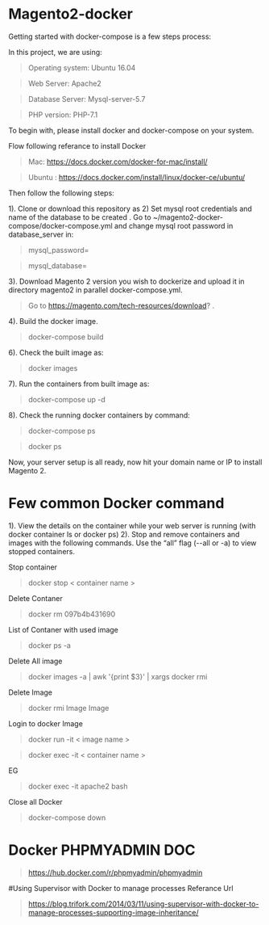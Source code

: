 # Magento2-docker

Getting started with docker-compose is a few steps process:

In this project, we are using:

> Operating system: Ubuntu 16.04

> Web Server: Apache2

> Database Server: Mysql-server-5.7

> PHP version: PHP-7.1


To begin with, please install docker and docker-compose on your system. 

Flow following referance to install Docker
> Mac: https://docs.docker.com/docker-for-mac/install/

> Ubuntu : https://docs.docker.com/install/linux/docker-ce/ubuntu/

Then follow the following steps:

1). Clone or download this repository as 
2) Set mysql root credentials and name of the database to be created . Go to ~/magento2-docker-compose/docker-compose.yml and change mysql root password in database_server in:

> mysql_password=

> mysql_database=

3). Download Magento 2 version you wish to dockerize and upload it in directory magento2 in parallel docker-compose.yml.

> Go to https://magento.com/tech-resources/download? .

4). Build the docker image.

> docker-compose build

6). Check the built image as:

> docker images

7). Run the containers from built image as:

> docker-compose up -d

8). Check the running docker containers by command:

> docker-compose ps

> docker ps

Now, your server setup is all ready, now hit your domain name or IP to install Magento 2.

# Few common Docker command

1). View the details on the container while your web server is running (with docker container ls or docker ps)
2). Stop and remove containers and images with the following commands. Use the “all” flag (--all or -a) to view stopped containers.

Stop container
> docker stop < container name >

Delete Contaner
> docker rm  097b4b431690

List of Contaner with used image
> docker ps -a

Delete All image
> docker images -a | awk '{print $3}' | xargs docker rmi

Delete Image
> docker rmi Image Image

Login to docker Image
> docker run -it < image name >

> docker exec -it < container name > 

EG
> docker exec -it apache2 bash

Close all Docker
> docker-compose down
 


# Docker PHPMYADMIN DOC
> https://hub.docker.com/r/phpmyadmin/phpmyadmin

#Using Supervisor with Docker to manage processes
Referance Url
> https://blog.trifork.com/2014/03/11/using-supervisor-with-docker-to-manage-processes-supporting-image-inheritance/




